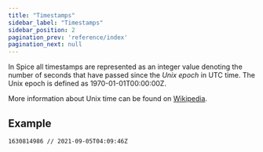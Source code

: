 ```yaml
---
title: "Timestamps"
sidebar_label: "Timestamps"
sidebar_position: 2
pagination_prev: 'reference/index'
pagination_next: null
---
```


In Spice all timestamps are represented as an integer value denoting the number of seconds that have passed since the _Unix epoch_ in UTC time. The Unix epoch is defined as 1970-01-01T00:00:00Z.

More information about Unix time can be found on [Wikipedia](https://en.wikipedia.org/wiki/Unix_time).

## Example

```example
1630814986 // 2021-09-05T04:09:46Z
```
